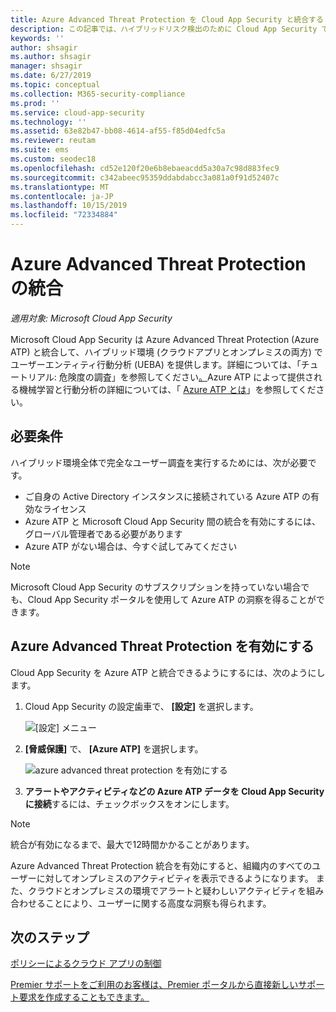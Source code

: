 ```yaml
---
title: Azure Advanced Threat Protection を Cloud App Security と統合する
description: この記事では、ハイブリッドリスク検出のために Cloud App Security で Azure Advanced Threat Protection インサイトを活用する方法について説明します。
keywords: ''
author: shsagir
ms.author: shsagir
manager: shsagir
ms.date: 6/27/2019
ms.topic: conceptual
ms.collection: M365-security-compliance
ms.prod: ''
ms.service: cloud-app-security
ms.technology: ''
ms.assetid: 63e82b47-bb08-4614-af55-f85d04edfc5a
ms.reviewer: reutam
ms.suite: ems
ms.custom: seodec18
ms.openlocfilehash: cd52e120f20e6b8ebaeacdd5a30a7c98d883fec9
ms.sourcegitcommit: c342abeec95359ddabdabcc3a081a0f91d52407c
ms.translationtype: MT
ms.contentlocale: ja-JP
ms.lasthandoff: 10/15/2019
ms.locfileid: "72334884"
---
```

# <a name="azure-advanced-threat-protection-integration"></a>Azure Advanced Threat Protection の統合

*適用対象: Microsoft Cloud App Security*

Microsoft Cloud App Security は Azure Advanced Threat Protection (Azure ATP) と統合して、ハイブリッド環境 (クラウドアプリとオンプレミスの両方) でユーザーエンティティ行動分析 (UEBA) を提供します。詳細については、「チュートリアル: 危険度の調査」を参照してください[。](tutorial-ueba.md)Azure ATP によって提供される機械学習と行動分析の詳細については、「 [Azure ATP とは](https://docs.microsoft.com/azure-advanced-threat-protection/what-is-atp)」を参照してください。

## <a name="prerequisites"></a>必要条件

ハイブリッド環境全体で完全なユーザー調査を実行するためには、次が必要です。

- ご自身の Active Directory インスタンスに接続されている Azure ATP の有効なライセンス
- Azure ATP と Microsoft Cloud App Security 間の統合を有効にするには、グローバル管理者である必要があります 
- Azure ATP がない場合は、今すぐ試してみてください


>[!NOTE]
>Microsoft Cloud App Security のサブスクリプションを持っていない場合でも、Cloud App Security ポータルを使用して Azure ATP の洞察を得ることができます。


## <a name="enable-azure-advanced-threat-protection"></a>Azure Advanced Threat Protection を有効にする

Cloud App Security を Azure ATP と統合できるようにするには、次のようにします。

1. Cloud App Security の設定歯車で、 **[設定]** を選択します。
    
   ![[設定] メニュー](./media/azip-system-settings.png)

1. **[脅威保護]** で、 **[Azure ATP]** を選択します。
   
    ![azure advanced threat protection を有効にする](./media/aatp-integration.png)

3. **アラートやアクティビティなどの Azure ATP データを Cloud App Security に接続**するには、チェックボックスをオンにします。


> [!NOTE]
> 統合が有効になるまで、最大で12時間かかることがあります。
 
Azure Advanced Threat Protection 統合を有効にすると、組織内のすべてのユーザーに対してオンプレミスのアクティビティを表示できるようになります。 また、クラウドとオンプレミスの環境でアラートと疑わしいアクティビティを組み合わせることにより、ユーザーに関する高度な洞察も得られます。



## <a name="next-steps"></a>次のステップ 
[ポリシーによるクラウド アプリの制御](control-cloud-apps-with-policies.md)   

[Premier サポートをご利用のお客様は、Premier ポータルから直接新しいサポート要求を作成することもできます。](https://premier.microsoft.com/)  
  
